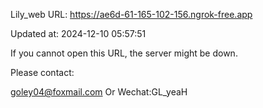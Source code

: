 Lily_web URL: https://ae6d-61-165-102-156.ngrok-free.app

Updated at: 2024-12-10 05:57:51

If you cannot open this URL, the server might be down.

Please contact: 

goley04@foxmail.com Or Wechat:GL_yeaH